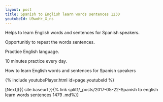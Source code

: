 ```yaml
---
layout: post
title: Spanish to English learn words sentences 1230 
youtubeId: U9woHr_X_ns
---
```

 
 
Helps to learn English words and sentences for Spanish speakers.

Opportunitiy to repeat the words sentences. 

Practice English language. 
 
10 minutes practice every day. 
 
How to learn English words and sentences for Spanish speakers 
 
{% include youtubePlayer.html id=page.youtubeId %}
 
 
[Next]({{ site.baseurl }}{% link  split1/_posts/2017-05-22-Spanish to english learn words sentences 1479 .md%})
 
